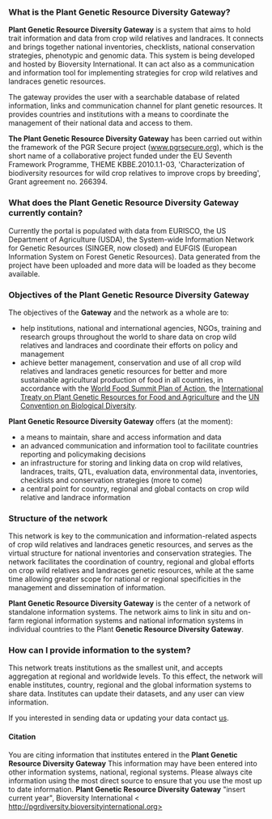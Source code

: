 ### What is the Plant Genetic Resource Diversity Gateway?
**Plant Genetic Resource Diversity Gateway** is a system that aims to hold trait information and data from crop wild relatives and landraces. It connects and brings together national inventories, checklists, national conservation strategies, phenotypic and genomic data. This system is being developed and hosted by Bioversity International. It can act also as a communication and information tool for implementing strategies for crop wild relatives and landraces genetic resources.

The gateway provides the user with a searchable database of related information, links and communication channel for plant genetic resources. It provides countries and institutions with a means to coordinate the management of their national data and access to them. 

**The Plant Genetic Resource Diversity Gateway** has been carried out within the framework of the PGR Secure project (www.pgrsecure.org), which is the short name of a collaborative project funded under the EU Seventh Framework Programme, THEME KBBE.2010.1.1-03, 'Characterization of biodiversity resources for wild crop relatives to improve crops by breeding', Grant agreement no. 266394.


### What does the Plant Genetic Resource Diversity Gateway currently contain?
Currently the portal is populated with data from EURISCO, the US Department of Agriculture (USDA), the System-wide Information Network for Genetic Resources (SINGER, now closed) and EUFGIS (European 
Information System on Forest Genetic Resources).  Data generated from the project have been uploaded and more data will be loaded as they become available.


### Objectives of the Plant Genetic Resource Diversity Gateway
The objectives of the **Gateway** and the network as a whole are to:
 - help institutions, national and international agencies, NGOs, training and research groups throughout the world to share data on crop wild relatives and landraces and coordinate their efforts on policy and management
 - achieve better management, conservation and use of all crop wild relatives and landraces genetic resources for better and more sustainable agricultural production of food in all countries, in accordance with the [World Food Summit Plan of Action][1], the [International Treaty on Plant Genetic Resources for Food and Agriculture][2] and the [UN Convention on Biological Diversity][3].

**Plant Genetic Resource Diversity Gateway** offers (at the moment):
 - a means to maintain, share and access information and data
 - an advanced communication and information tool to facilitate countries reporting and policymaking decisions
 - an infrastructure for storing and linking data on crop wild relatives, landraces, traits, QTL, evaluation data, environmental data, inventories, checklists and conservation strategies (more to come)
 - a central point for country, regional and global contacts on crop wild relative and landrace information


### Structure of the network
This network is key to the communication and information-related aspects of crop wild relatives and landraces genetic resources, and serves as the virtual structure for national inventories and conservation strategies. The network facilitates the coordination of country, regional and global efforts on crop wild relatives and landraces genetic resources, while at the same time allowing greater scope for national or regional specificities in the management and dissemination of information.

**Plant Genetic Resource Diversity Gateway** is the center of a network of standalone information systems. The network aims to link in situ and on-farm regional information systems and national information systems in individual countries to the Plant **Genetic Resource Diversity Gateway**.


### How can I provide information to the system?
This network treats institutions as the smallest unit, and accepts aggregation at regional and worldwide levels. To this effect, the network will enable institutes, country, regional and the global information systems to share data. Institutes can update their datasets, and any user can view information. 

If you interested in sending data or updating your data contact [us][4].

#### Citation
You are citing information that institutes entered in the **Plant Genetic Resource Diversity Gateway**
This information may have been entered into other information systems, national, regional systems. Please always cite information using the most direct source to ensure that you use the most up to date information. 
**Plant Genetic Resource Diversity Gateway** "insert current year", Bioversity International
< http://pgrdiversity.bioversityinternational.org>

  [1]: http://www.fao.org/monitoringprogress/summit_en.html
  [2]: http://www.planttreaty.org
  [3]: http://www.biodiv.org
  [4]: mailto:s.dias@cgiar.org?subject=HPDESk-PGRDiversity%20Gateway-Uploading-updating%20data%20